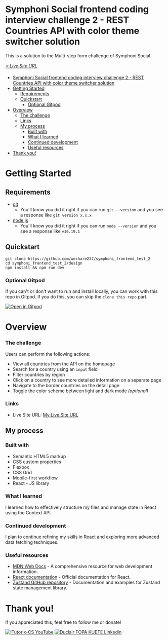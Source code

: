 # Symphoni Social frontend coding interview challenge 2 - REST Countries API with color theme switcher solution

This is a solution to the Multi-step form challenge of Symphoni Social.

_[⭐️ Live Site URL](https://symphoni-frontend-test-2.vercel.app/)_

- [Symphoni Social frontend coding interview challenge 2 - REST Countries API with color theme switcher solution](#symphoni-social-frontend-coding-interview-challenge-2---rest-countries-api-with-color-theme-switcher-solution)
- [Getting Started](#getting-started)
  - [Requirements](#requirements)
  - [Quickstart](#quickstart)
    - [Optional Gitpod](#optional-gitpod)
- [Overview](#overview)
  - [The challenge](#the-challenge)
  - [Links](#links)
  - [My process](#my-process)
    - [Built with](#built-with)
    - [What I learned](#what-i-learned)
    - [Continued development](#continued-development)
    - [Useful resources](#useful-resources)
- [Thank you!](#thank-you)

# Getting Started

## Requirements

- [git](https://git-scm.com/book/en/v2/Getting-Started-Installing-Git)
  - You'll know you did it right if you can run `git --version` and you see a response like `git version x.x.x`
- [node.js](https://nodejs.org/en)
  - You'll know you did it right if you can run `node --version` and you see a response like `v16.19.1`

## Quickstart

```
git clone https://github.com/weshare237/symphoni_frontend_test_2
cd symphoni_frontend_test_2/design
npm install && npm run dev
```

### Optional Gitpod

If you can't or don't want to run and install locally, you can work with this repo in Gitpod. If you do this, you can skip the `clone this repo` part.

[![Open in Gitpod](https://gitpod.io/button/open-in-gitpod.svg)](https://gitpod.io/#github.com/weshare237/symphoni_frontend_test_2)

# Overview

### The challenge

Users can perform the following actions:

- View all countries from the API on the homepage
- Search for a country using an `input` field
- Filter countries by region
- Click on a country to see more detailed information on a separate page
- Navigate to the border countries on the detail page
- Toggle the color scheme between light and dark mode _(optional)_

### Links

- Live Site URL: [My Live Site URL](https://symphoni-frontend-test-2.vercel.app/)

## My process

### Built with

- Semantic HTML5 markup
- CSS custom properties
- Flexbox
- CSS Grid
- Mobile-first workflow
- React - JS library

### What I learned

I learned how to effectively structure my files and manage state in React using the Context API.

### Continued development

I plan to continue refining my skills in React and exploring more advanced data fetching techniques.

### Useful resources

- [MDN Web Docs](https://developer.mozilla.org/en-US/docs/Web) - A comprehensive resource for web development information.
- [React documentation](https://reactjs.org/docs/getting-started.html) - Official documentation for React.
- [Zustand GitHub repository](https://github.com/pmndrs/zustand) - Documentation and examples for Zustand state management library.

# Thank you!

If you appreciated this, feel free to follow me or donate!

[![ITutorix-CS YouTube](https://img.shields.io/badge/YouTube-FF0000?style=for-the-badge&logo=youtube&logoColor=white)](https://www.youtube.com/@itutorix)
[![Duclair FOPA KUETE Linkedin](https://img.shields.io/badge/LinkedIn-0077B5?style=for-the-badge&logo=linkedin&logoColor=white)](https://www.linkedin.com/in/duclair-fopa/)
